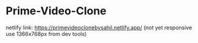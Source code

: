 # Prime-Video-Clone
netlify link: https://primevideoclonebysahil.netlify.app/
(not yet responsive use 1366x768px from dev tools)
